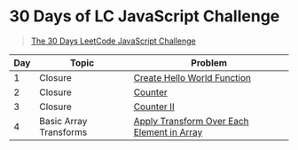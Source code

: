# 30 Days of LC JavaScript Challenge

> [The 30 Days LeetCode JavaScript Challenge](https://leetcode.com/discuss/study-guide/3458761/)

| Day | Topic                  | Problem                                                                 |
| --- | ---------------------- | ----------------------------------------------------------------------- |
| 1   | Closure                | [Create Hello World Function](./problems/Day1/README.md)                |
| 2   | Closure                | [Counter](./problems/Day2/README.md)                                    |
| 3   | Closure                | [Counter II](./problems/Day3/README.md)                                 |
| 4   | Basic Array Transforms | [Apply Transform Over Each Element in Array](./problems/Day4/README.md) |
